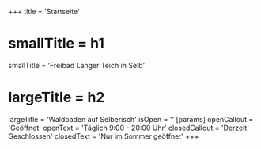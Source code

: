 +++
title = 'Startseite'
# smallTitle = h1
smallTitle = 'Freibad Langer Teich in Selb'
# largeTitle = h2
largeTitle = 'Waldbaden auf Selberisch'
isOpen = ''
[params]
    openCallout = 'Geöffnet'
    openText = 'Täglich 9:00 - 20:00 Uhr'
    closedCallout = 'Derzeit Geschlossen'
    closedText = 'Nur im Sommer geöffnet'
+++